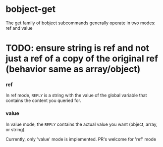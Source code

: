 # bobject-get

The get family of bobject subcommands generally operate in two modes: ref and value

# TODO: ensure string is ref and not just a ref of a copy of the original ref (behavior same as array/object)

### ref

In ref mode, `REPLY` is a string with the value of the global variable that contains the content you queried for.

### value

In value mode, the `REPLY` contains the actual value you want (object, array, or string).

Currently, only 'value' mode is implemented. PR's welcome for 'ref' mode

